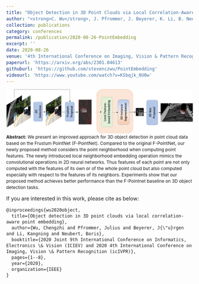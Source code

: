```yaml
---
title: "Object Detection in 3D Point Clouds via Local Correlation-Aware Point Embedding"
author: "<strong>C. Wu</strong>, J. Pfrommer, J. Beyerer, K. Li, B. Neubert"
collection: publications
category: conferences
permalink: /publication/2020-08-26-PointEmbedding
excerpt: ''
date: 2020-08-26
venue: '4th International Conference on Imaging, Vision & Pattern Recognition (IVPR)'
paperurl: 'https://arxiv.org/abs/2301.04613'
githuburl: 'https://github.com/stevenczwu/PointEmbedding'
videourl: 'https://www.youtube.com/watch?v=KSbqjk_0U0w'
---
```


<img src="../images/teasers/teaser_PointEmbedding.png" alt="teaser_APES" style="display: block; margin: auto;">

<span style="font-size: 0.85em; line-height: 0.9;">
<b>Abstract:</b> We present an improved approach for 3D object detection in point cloud data based on the Frustum PointNet (F-PointNet). Compared to the original F-PointNet, our newly proposed method considers the point neighborhood when computing point features. The newly introduced local neighborhood embedding operation mimics the convolutional operations in 2D neural networks. Thus features of each point are not only computed with the features of its own or of the whole point cloud but also computed especially with respect to the features of its neighbors. Experiments show that our proposed method achieves better performance than the F-Pointnet baseline on 3D object detection tasks.
</span>

If you are interested in this work, please cite as below:

```text
@inproceedings{wu2020object,
  title={Object detection in 3D point clouds via local correlation-aware point embedding},
  author={Wu, Chengzhi and Pfrommer, Julius and Beyerer, J{\"u}rgen and Li, Kangning and Neubert, Boris},
  booktitle={2020 Joint 9th International Conference on Informatics, Electronics \& Vision (ICIEV) and 2020 4th International Conference on Imaging, Vision \& Pattern Recognition (icIVPR)},
  pages={1--8},
  year={2020},
  organization={IEEE}
}
```
